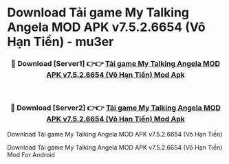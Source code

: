 # Download Tải game My Talking Angela MOD APK v7.5.2.6654 (Vô Hạn Tiền) - mu3er


<div align="center">
<h3>🔴 Download [Server1] 👉👉 <a href="https://apk-comot.site?title=Tải_game_My_Talking_Angela_MOD_APK_v7.5.2.6654_(Vô_Hạn_Tiền)">Tải game My Talking Angela MOD APK v7.5.2.6654 (Vô Hạn Tiền) Mod Apk</a></h3><br>
<h3>🔴 Download [Server2] 👉👉 <a href="https://apk-comot.site?title=Tải_game_My_Talking_Angela_MOD_APK_v7.5.2.6654_(Vô_Hạn_Tiền)">Tải game My Talking Angela MOD APK v7.5.2.6654 (Vô Hạn Tiền) Mod Apk</a></h3>
</div>



Download Tải game My Talking Angela MOD APK v7.5.2.6654 (Vô Hạn Tiền) 

Download Tải game My Talking Angela MOD APK v7.5.2.6654 (Vô Hạn Tiền) Mod For Android